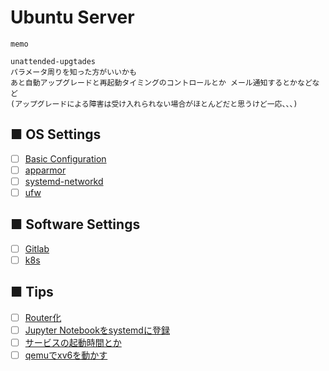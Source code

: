 # Ubuntu Server
```
memo

unattended-upgtades
パラメータ周りを知った方がいいかも
あと自動アップグレードと再起動タイミングのコントロールとか メール通知するとかなどなど
(アップグレードによる障害は受け入れられない場合がほとんどだと思うけど一応、、、)

```
## ■ OS Settings
- [ ] [Basic Configuration](https://github.com/thetaru/memorandum/tree/master/OS/Linux/Ubuntu_Server_20.04/settings)
- [ ] [apparmor](https://github.com/thetaru/memorandum/tree/master/OS/Linux/Ubuntu_Server_20.04/apparmor)
- [ ] [systemd-networkd](https://github.com/thetaru/memorandum/tree/master/OS/Linux/Ubuntu_Server_20.04/systemd-networkd)
- [ ] [ufw](https://github.com/thetaru/memorandum/tree/master/OS/Linux/Ubuntu_Server_20.04/ufw)
## ■ Software Settings
- [ ] [Gitlab](https://github.com/thetaru/memorandum/tree/master/OS/Linux/Ubuntu_Server_20.04/gitlab)
- [ ] [k8s](https://github.com/thetaru/memorandum/tree/master/OS/Linux/Ubuntu_Server_20.04/k8s)
## ■ Tips
- [ ] [Router化](https://github.com/thetaru/memorandum/tree/master/OS/Linux/Ubuntu_Server_20.04/router)
- [ ] [Jupyter Notebookをsystemdに登録](https://github.com/thetaru/memorandum/tree/master/OS/Linux/Ubuntu_Server_20.04/jupyter_notebook_daemon)
- [ ] [サービスの起動時間とか](https://github.com/thetaru/memorandum/tree/master/OS/Linux/Ubuntu_Server_20.04/systemd_selected)
- [ ] [qemuでxv6を動かす](https://github.com/thetaru/memorandum/tree/master/OS/Linux/Ubuntu_Server_20.04/qemu_xv6)
